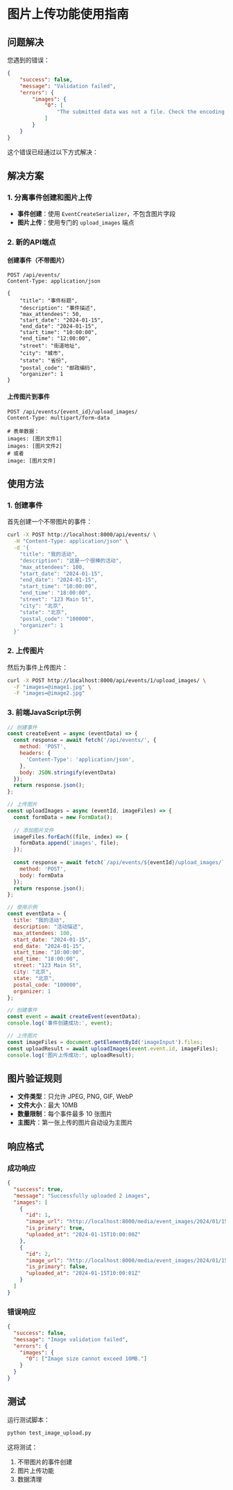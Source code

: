 # 图片上传功能使用指南

## 问题解决

您遇到的错误：
```json
{
    "success": false,
    "message": "Validation failed",
    "errors": {
        "images": {
            "0": [
                "The submitted data was not a file. Check the encoding type on the form."
            ]
        }
    }
}
```

这个错误已经通过以下方式解决：

## 解决方案

### 1. 分离事件创建和图片上传

- **事件创建**：使用 `EventCreateSerializer`，不包含图片字段
- **图片上传**：使用专门的 `upload_images` 端点

### 2. 新的API端点

#### 创建事件（不带图片）
```
POST /api/events/
Content-Type: application/json

{
    "title": "事件标题",
    "description": "事件描述",
    "max_attendees": 50,
    "start_date": "2024-01-15",
    "end_date": "2024-01-15",
    "start_time": "10:00:00",
    "end_time": "12:00:00",
    "street": "街道地址",
    "city": "城市",
    "state": "省份",
    "postal_code": "邮政编码",
    "organizer": 1
}
```

#### 上传图片到事件
```
POST /api/events/{event_id}/upload_images/
Content-Type: multipart/form-data

# 表单数据：
images: [图片文件1]
images: [图片文件2]
# 或者
image: [图片文件]
```

## 使用方法

### 1. 创建事件
首先创建一个不带图片的事件：

```bash
curl -X POST http://localhost:8000/api/events/ \
  -H "Content-Type: application/json" \
  -d '{
    "title": "我的活动",
    "description": "这是一个很棒的活动",
    "max_attendees": 100,
    "start_date": "2024-01-15",
    "end_date": "2024-01-15",
    "start_time": "10:00:00",
    "end_time": "18:00:00",
    "street": "123 Main St",
    "city": "北京",
    "state": "北京",
    "postal_code": "100000",
    "organizer": 1
  }'
```

### 2. 上传图片
然后为事件上传图片：

```bash
curl -X POST http://localhost:8000/api/events/1/upload_images/ \
  -F "images=@image1.jpg" \
  -F "images=@image2.jpg"
```

### 3. 前端JavaScript示例

```javascript
// 创建事件
const createEvent = async (eventData) => {
  const response = await fetch('/api/events/', {
    method: 'POST',
    headers: {
      'Content-Type': 'application/json',
    },
    body: JSON.stringify(eventData)
  });
  return response.json();
};

// 上传图片
const uploadImages = async (eventId, imageFiles) => {
  const formData = new FormData();
  
  // 添加图片文件
  imageFiles.forEach((file, index) => {
    formData.append('images', file);
  });
  
  const response = await fetch(`/api/events/${eventId}/upload_images/`, {
    method: 'POST',
    body: formData
  });
  return response.json();
};

// 使用示例
const eventData = {
  title: "我的活动",
  description: "活动描述",
  max_attendees: 100,
  start_date: "2024-01-15",
  end_date: "2024-01-15",
  start_time: "10:00:00",
  end_time: "18:00:00",
  street: "123 Main St",
  city: "北京",
  state: "北京",
  postal_code: "100000",
  organizer: 1
};

// 创建事件
const event = await createEvent(eventData);
console.log('事件创建成功:', event);

// 上传图片
const imageFiles = document.getElementById('imageInput').files;
const uploadResult = await uploadImages(event.event.id, imageFiles);
console.log('图片上传成功:', uploadResult);
```

## 图片验证规则

- **文件类型**：只允许 JPEG, PNG, GIF, WebP
- **文件大小**：最大 10MB
- **数量限制**：每个事件最多 10 张图片
- **主图片**：第一张上传的图片自动设为主图片

## 响应格式

### 成功响应
```json
{
  "success": true,
  "message": "Successfully uploaded 2 images",
  "images": [
    {
      "id": 1,
      "image_url": "http://localhost:8000/media/event_images/2024/01/15/image1.jpg",
      "is_primary": true,
      "uploaded_at": "2024-01-15T10:00:00Z"
    },
    {
      "id": 2,
      "image_url": "http://localhost:8000/media/event_images/2024/01/15/image2.jpg",
      "is_primary": false,
      "uploaded_at": "2024-01-15T10:00:01Z"
    }
  ]
}
```

### 错误响应
```json
{
  "success": false,
  "message": "Image validation failed",
  "errors": {
    "images": {
      "0": ["Image size cannot exceed 10MB."]
    }
  }
}
```

## 测试

运行测试脚本：
```bash
python test_image_upload.py
```

这将测试：
1. 不带图片的事件创建
2. 图片上传功能
3. 数据清理

